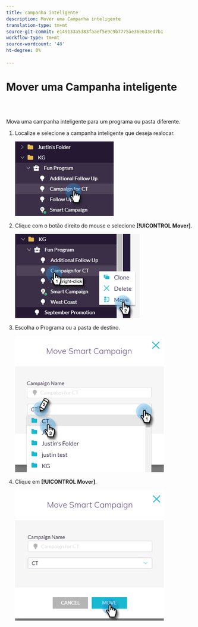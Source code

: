 ```yaml
---
title: campanha inteligente
description: Mover uma Campanha inteligente
translation-type: tm+mt
source-git-commit: e149133a5383faaef5e9c9b7775ae36e633ed7b1
workflow-type: tm+mt
source-wordcount: '48'
ht-degree: 0%

---
```



# Mover uma Campanha inteligente

<br> 

Mova uma campanha inteligente para um programa ou pasta diferente.

1. Localize e selecione a campanha inteligente que deseja realocar.

   ![Imagem Um](/help/sky/assets/smart-campaigns/move-a-smart-campaign/move-a-smart-campaign-1.png)

1. Clique com o botão direito do mouse e selecione **[!UICONTROL Mover]**.

   ![Imagem dois](/help/sky/assets/smart-campaigns/move-a-smart-campaign/move-a-smart-campaign-2.png)

1. Escolha o Programa ou a pasta de destino.

   ![Imagem Três](/help/sky/assets/smart-campaigns/move-a-smart-campaign/move-a-smart-campaign-3.png)

1. Clique em **[!UICONTROL Mover]**.

   ![Imagem quatro](/help/sky/assets/smart-campaigns/move-a-smart-campaign/move-a-smart-campaign-4.png)

